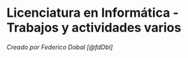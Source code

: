 # Licenciatura en Informática - Trabajos y actividades varios
*Creado por _Federico Dobal_ [@fdDbl]*
